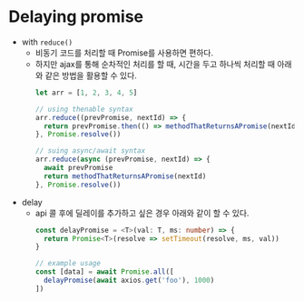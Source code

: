 # Delaying promise

- with `reduce()`
  - 비동기 코드를 처리할 때 Promise를 사용하면 편하다.
  - 하지만 ajax를 통해 순차적인 처리를 할 때, 시간을 두고 하나씩 처리할 때 아래와 같은 방법을 활용할 수 있다.
    ```ts
    let arr = [1, 2, 3, 4, 5]

    // using thenable syntax
    arr.reduce((prevPromise, nextId) => {
      return prevPromise.then(() => methodThatReturnsAPromise(nextId))
    }, Promise.resolve())

    // suing async/await syntax
    arr.reduce(async (prevPromise, nextId) => {
      await prevPromise
      return methodThatReturnsAPromise(nextId)
    }, Promise.resolve())
    ```
- delay
  - api 콜 후에 딜레이를 추가하고 싶은 경우 아래와 같이 할 수 있다.
    ```ts
    const delayPromise = <T>(val: T, ms: number) => {
      return Promise<T>(resolve => setTimeout(resolve, ms, val))
    }

    // example usage
    const [data] = await Promise.all([
      delayPromise(await axios.get('foo'), 1000)
    ])
    ```